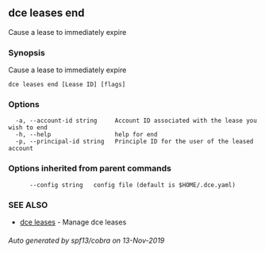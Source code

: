 ## dce leases end

Cause a lease to immediately expire

### Synopsis

Cause a lease to immediately expire

```
dce leases end [Lease ID] [flags]
```

### Options

```
  -a, --account-id string     Account ID associated with the lease you wish to end
  -h, --help                  help for end
  -p, --principal-id string   Principle ID for the user of the leased account
```

### Options inherited from parent commands

```
      --config string   config file (default is $HOME/.dce.yaml)
```

### SEE ALSO

* [dce leases](dce_leases.md)	 - Manage dce leases

###### Auto generated by spf13/cobra on 13-Nov-2019
